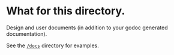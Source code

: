 # What for this directory.
Design and user documents (in addition to your godoc generated documentation).

See the [`/docs`](docs/README.md) directory for examples.